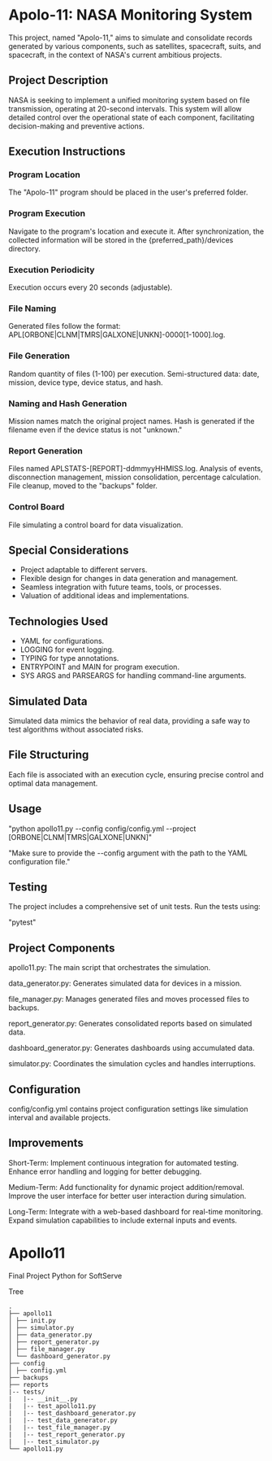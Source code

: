 # Apolo-11: NASA Monitoring System

This project, named "Apolo-11," aims to simulate and consolidate records generated by various components, such as satellites, spacecraft, suits, and spacecraft, in the context of NASA's current ambitious projects.

## Project Description

NASA is seeking to implement a unified monitoring system based on file transmission, operating at 20-second intervals. This system will allow detailed control over the operational state of each component, facilitating decision-making and preventive actions.

## Execution Instructions

### Program Location

The "Apolo-11" program should be placed in the user's preferred folder.

### Program Execution

Navigate to the program's location and execute it. After synchronization, the collected information will be stored in the {preferred_path}/devices directory.

### Execution Periodicity

Execution occurs every 20 seconds (adjustable).

### File Naming

Generated files follow the format: APL[ORBONE|CLNM|TMRS|GALXONE|UNKN]-0000[1-1000].log.

### File Generation

Random quantity of files (1-100) per execution. Semi-structured data: date, mission, device type, device status, and hash.

### Naming and Hash Generation

Mission names match the original project names. Hash is generated if the filename even if the device status is not "unknown."

### Report Generation

Files named APLSTATS-[REPORT]-ddmmyyHHMISS.log. Analysis of events, disconnection management, mission consolidation, percentage calculation. File cleanup, moved to the "backups" folder.

### Control Board

File simulating a control board for data visualization.

## Special Considerations

- Project adaptable to different servers.
- Flexible design for changes in data generation and management.
- Seamless integration with future teams, tools, or processes.
- Valuation of additional ideas and implementations.

## Technologies Used

- YAML for configurations.
- LOGGING for event logging.
- TYPING for type annotations.
- ENTRYPOINT and MAIN for program execution.
- SYS ARGS and PARSEARGS for handling command-line arguments.

## Simulated Data

Simulated data mimics the behavior of real data, providing a safe way to test algorithms without associated risks.

## File Structuring

Each file is associated with an execution cycle, ensuring precise control and optimal data management.

## Usage 

"python apollo11.py --config config/config.yml --project [ORBONE|CLNM|TMRS|GALXONE|UNKN]"

"Make sure to provide the --config argument with the path to the YAML configuration file."

## Testing
The project includes a comprehensive set of unit tests. Run the tests using:

"pytest" 


## Project Components

apollo11.py: The main script that orchestrates the simulation.

data_generator.py: Generates simulated data for devices in a mission.

file_manager.py: Manages generated files and moves processed files to backups.

report_generator.py: Generates consolidated reports based on simulated data.

dashboard_generator.py: Generates dashboards using accumulated data.

simulator.py: Coordinates the simulation cycles and handles interruptions.


## Configuration

config/config.yml contains project configuration settings like simulation interval and available projects.

## Improvements

Short-Term:
Implement continuous integration for automated testing.
Enhance error handling and logging for better debugging.

Medium-Term:
Add functionality for dynamic project addition/removal.
Improve the user interface for better user interaction during simulation.

Long-Term:
Integrate with a web-based dashboard for real-time monitoring.
Expand simulation capabilities to include external inputs and events.



# Apollo11
Final Project Python for SoftServe

Tree
```
.
├── apollo11
│ ├── init.py
│ ├── simulator.py
│ ├── data_generator.py
│ ├── report_generator.py
│ ├── file_manager.py
│ └── dashboard_generator.py
├── config
│ ├── config.yml
├── backups
├── reports
|-- tests/
|   |-- __init__.py
|   |-- test_apollo11.py
|   |-- test_dashboard_generator.py
|   |-- test_data_generator.py
|   |-- test_file_manager.py
|   |-- test_report_generator.py
|   |-- test_simulator.py
└── apollo11.py
```
